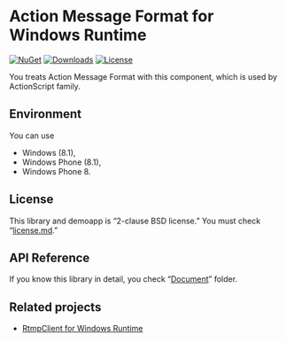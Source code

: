 # Action Message Format for Windows Runtime

[![NuGet](https://img.shields.io/nuget/v/ActionMessageFormat.svg?style=flat-square)](https://www.nuget.org/packages/ActionMessageFormat/) [![Downloads](https://img.shields.io/nuget/dt/ActionMessageFormat.svg?style=flat-square)](https://www.nuget.org/packages/https://img.shields.io/nuget/v/ActionMessageFormat.svg?style=flat-square/) [![License](https://img.shields.io/github/license/mntone/Data.Amf.svg?style=flat-square)](https://github.com/mntone/Data.Amf/blob/master/license.md)

You treats Action Message Format with this component, which is used by ActionScript family.

## Environment
You can use

- Windows (8.1),
- Windows Phone (8.1),
- Windows Phone 8.

## License
This library and demoapp is “2-clause BSD license.”
You must check “[license.md](./license.md).”

## API Reference
If you know this library in detail, you check “[Document](./Document/)” folder.

## Related projects
- [RtmpClient for Windows Runtime](//github.com/mntone/RtmpClient)